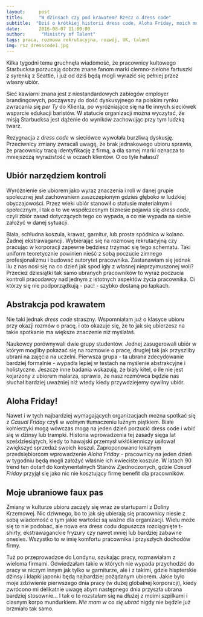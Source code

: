 ```yaml
---
layout:     post
title:      "W dżinsach czy pod krawatem? Rzecz o dress code"
subtitle:  "Dziś o krótkiej historii dress code, Aloha Friday, moich modowych wpadkach oraz o tym jak ubiór wpływa na Twoje życie.  "
date:       2016-08-07 11:00:00 
author:      "Ministry of Talent"
tags: praca, rozmowa rekrutacyjna, rozwój, UK, talent
img: rsz_dresscode1.jpg
---
```


Kilka tygodni temu gruchnęła wiadomość, że pracownicy kultowego Starbucksa porzucają dobrze znane fanom marki ciemno-zielone fartuszki z syrenką z Seattle, i już od dziś będą mogli wyrazić się pełniej przez własny ubiór. 

Sieć kawiarni znana jest z niestandardowych zabiegów employer brandingowych, począwszy do dość dyskusyjnego na polskim rynku zwracania się *per Ty* do Klienta, po wyróżniające się na tle innych sieciówek wsparcie edukacji baristów. W statucie organizacji można wyczytać, że misją Starbucksa jest dążenie do wyników zachowując przy tym ludzką twarz. 

Rezygnacja z *dress code* w sieciówce wywołała burzliwą dyskusję. Przeciwnicy zmiany zwracali uwagę, że brak jednakowego ubioru sprawia, że pracownicy tracą identyfikację z firmą, a dla samej marki oznacza to mniejszczą wyrazistość w oczach klientów. O co tyle hałasu?

<h2 class="section-heading">Ubiór narzędziem kontroli</h2>

Wyróżnienie sie ubiorem jako wyraz znaczenia i roli w danej grupie spolecznej jest zachowaniem zaszczepionym gdzieś głęboko w ludzkiej obyczajowości. Przez wieki ubiór stanowił o statusie materialnym i społecznym, i tak o to we współczesnym biznesie pojawia się *dress code*, czyli zbiór zasad dotyczących tego co wypada, a co nie wypada na siebie założyć w danej sytuacji. 

Biała, schludna koszula, krawat, garnitur, lub prosta spódnica w kolano. Żadnej ekstrawagancji. Wybierając się na rozmowę rekrutacyjną czy pracując w korporacji zapewne będziesz trzymać się tego schematu. Taki uniform teoretycznie powinien nieść z sobą poczucie zimnego profesjonalizmu i budować autorytet pracownika. Zastanawiam się jednak ilu z nas nosi się na co dzień jak spod igły z własnej nieprzymuszonej woli? Przecież dziesiątki tak samo ubranych pracowników to wyraz poczucia kontroli pracodawcy nad jednym z istotnych aspektów życia pracownika. Ci którzy się nie podporządkują - pac! - szybko dostaną po łapkach. 

<h2 class="section-heading">Abstrakcja pod krawatem </h2>

Nie taki jednak *dress code* straszny. Wspomniałam już o klasyce ubioru przy okazji rozmów o pracę, i oto okazuje się, że to jak się ubierzesz na takie spotkanie ma większe znaczenie niż myślałaś. 

Naukowcy porównywali dwie grupy studentów. Jednej zasugerowali ubiór w którym mogliby pokazać się na rozmowie o pracę, drugiej tak jak przyszliby ubrani na zajęcia na uczelni. Pierwsza grupa - ta ubrana zdecydowanie bardziej formalnie - wypadła lepiej w testach na myślenie abstrakcyjne i holistyczne. Jeszcze inne badania wskazują, że biały kitel, o ile nie jest kojarzony z ubiorem malarza, sprawia, że nasz rozmówca będzie nas słuchał bardziej uważniej niż wtedy kiedy przywdziejemy cywilny ubiór.

<h2 class="section-heading">Aloha Friday!</h2>

Nawet i w tych najbardziej wymagających organizacjach można spotkać się z *Casual Friday* czyli w wolnym tłumaczeniu luźnym piątkiem. Białe kołnierzyki mogą wówczas mogą na jeden dzień porzucić dress code i wbić się w dżinsy lub trampki. Historia wprowadzenia tej zasady sięga lat sześdziesiątych, kiedy to hawajski przemysł wkłókienniczy usiłował zwiększyć sprzedaż swoich koszul.  Zaproponowano lokalnym przedsiębiorcom wprowadzenie *Aloha Friday* - pracownicy na jeden dzień w tygodniu będą mogli założyć właśnie ich kwieciste koszule. W latach 90 trend ten dotarł do kontynentalnych Stanów Zjednoczonych, gdzie *Casual Friday* przyjął się jako nic nie kosztujący firmę benefit dla pracowników.

<h2 class="section-heading">Moje ubraniowe faux pas</h2>

Zmiany w kulturze ubioru zaczęły się wraz ze startupami z Doliny Krzemowej. Nic dziwnego, bo to jak się ubierają się pracownicy niesie z sobą wiadomość o tym jakie wartości są ważne dla organizacji. Wielu może się to nie podobać, ale nowa era dress codu dopuszcza rozciągnięte t-shirty, ekstrawaganckie fryzury czy nawet mniej lub bardziej zabawne onesies. Wszystko to w imię komfortu pracownika i przyszłych dochodów firmy. 

Tuż po przeprowadzce do Londynu, szukając pracy, rozmawiałam z wieloma firmami. Odwiedzałam takie w których nie wypada przychodzić do pracy w niczym innym jak tylko w garniturze, ale i z takimi, gdzie hispterskie dżinsy i klapki japonki będą najbardziej pożądanym ubiorem. Jakie było moje zdziwienie pierwszego dnia pracy (w dużej globalnej korporacji), kiedy zwrócono mi delikatnie uwagę abym następnego dnia przyszła ubrana bardziej stosownie... I tak o to rozstałam się na dłużej z moimi szpilkami i ciasnym korpo mundurkiem. *Nie mam w co się ubrać* nigdy nie będzie już brzmiało tak samo.

